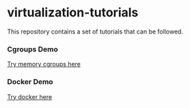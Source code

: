 # virtualization-tutorials

This repository contains a set of tutorials that can be followed.

### Cgroups Demo

[Try memory cgroups here](demos/cgroups.md)

### Docker Demo

[Try docker here](demos/docker.md)